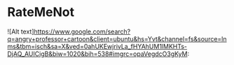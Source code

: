 # RateMeNot


![Alt text]https://www.google.com/search?q=angry+professor+cartoon&client=ubuntu&hs=Yvt&channel=fs&source=lnms&tbm=isch&sa=X&ved=0ahUKEwjrivLa_fHYAhUM1lMKHTs-DjAQ_AUICigB&biw=1020&bih=538#imgrc=opaVegdcO3gKyM:
